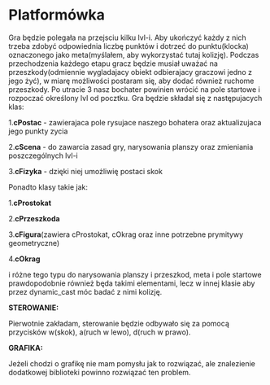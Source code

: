 # Platformówka

Gra będzie polegała na przejsciu kilku lvl-i. Aby ukończyć każdy z nich trzeba zdobyć odpowiednia liczbę punktów i dotrzeć do punktu(klocka) oznaczonego jako meta(myślałem, aby wykorzystać tutaj kolizję). Podczas przechodzenia każdego etapu gracz będzie musiał uważać na przeszkody(odmiennie wygladajacy obiekt odbierajacy graczowi jedno z jego żyć), w miarę możliwości postaram się, aby dodać również ruchome przeszkody. Po utracie 3 nasz bochater powinien wrócić na pole startowe i rozpoczać określony lvl od pocztku. Gra będzie składał się z następujacych klas:

1.**cPostac** - zawierajaca pole rysujace naszego bohatera oraz aktualizujaca jego punkty zycia

2.**cScena** - do zawarcia zasad gry, narysowania planszy oraz zmieniania poszczególnych lvl-i

3.**cFizyka** - dzięki niej umożliwię postaci skok

Ponadto klasy takie jak:

1.**cProstokat**

2.**cPrzeszkoda**

3.**cFigura**(zawiera cProstokat, cOkrag oraz inne potrzebne prymitywy geometryczne)

4.**cOkrag**

i różne tego typu do narysowania planszy i przeszkod, meta i pole startowe prawdopodobnie również będa takimi elementami, lecz w innej klasie aby przez dynamic_cast móc badać z nimi kolizję.


**STEROWANIE:**

Pierwotnie zakładam, sterowanie będzie odbywało się za pomocą przycisków w(skok), a(ruch w lewo), d(ruch w prawo).

**GRAFIKA:**

Jeżeli chodzi o grafikę nie mam pomysłu jak to rozwiązać, ale znalezienie dodatkowej biblioteki powinno rozwiązać ten problem.

